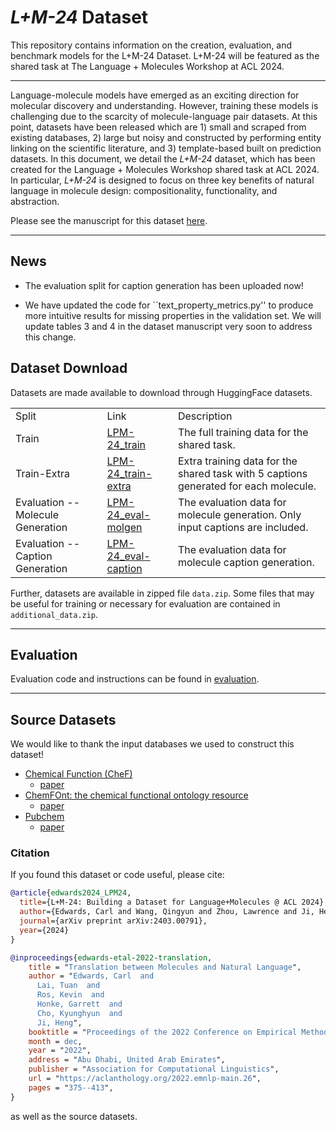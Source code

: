 # *L+M-24* Dataset
This repository contains information on the creation, evaluation, and benchmark models for the L+M-24 Dataset. L+M-24 will be featured as the shared task at The Language + Molecules Workshop at ACL 2024.

-----------------------------------------

Language-molecule models have emerged as an exciting direction for molecular discovery and understanding. However, training these models is challenging due to the scarcity of molecule-language pair datasets. At this point, datasets have been released which are 1) small and scraped from existing databases, 2) large but noisy and constructed by performing entity linking on the scientific literature, and 3) template-based built on prediction datasets. In this document, we detail the *L+M-24* dataset, which has been created for the Language + Molecules Workshop shared task at ACL 2024. In particular, *L+M-24* is designed to focus on three key benefits of natural language in molecule design: compositionality, functionality, and abstraction.

Please see the manuscript for this dataset [here](https://arxiv.org/pdf/2403.00791.pdf).

-----------------------------------------

## News

* The evaluation split for caption generation has been uploaded now!

* We have updated the code for ``text_property_metrics.py'' to produce more intuitive results for missing properties in the validation set. We will update tables 3 and 4 in the dataset manuscript very soon to address this change.

## Dataset Download

Datasets are made available to download through HuggingFace datasets. 

<table>
  <tr>
    <td>Split</td>
    <td>Link</td>
    <td>Description</td>
  </tr>
  <tr>
    <td>Train</td>
    <td><a href="https://huggingface.co/datasets/language-plus-molecules/LPM-24_train"> LPM-24_train </a></td>
    <td>The full training data for the shared task.</td>
  </tr>
  <tr>
    <td>Train-Extra</td>
    <td> <a href="https://huggingface.co/datasets/language-plus-molecules/LPM-24_train-extra"> LPM-24_train-extra </a> </td>
    <td>Extra training data for the shared task with 5 captions generated for each molecule.</td>
  </tr>
  <tr>
    <td>Evaluation -- Molecule Generation</td>
    <td><a href="https://huggingface.co/datasets/language-plus-molecules/LPM-24_eval-molgen"> LPM-24_eval-molgen </a></td>
    <td>The evaluation data for molecule generation. Only input captions are included.</td>
  </tr>
  <tr>
    <td>Evaluation -- Caption Generation</td>
    <td><a href="https://huggingface.co/datasets/language-plus-molecules/LPM-24_eval-caption"> LPM-24_eval-caption </a></td>
    <td>The evaluation data for molecule caption generation. </td>
  </tr>
</table>

Further, datasets are available in zipped file `data.zip`. Some files that may be useful for training or necessary for evaluation are contained in `additional_data.zip`. 

------------------------------------
## Evaluation

Evaluation code and instructions can be found in [evaluation](/evaluation).


------------------------------------


## Source Datasets

We would like to thank the input databases we used to construct this dataset!

* [Chemical Function (CheF)](https://chefdb.app/)
  * [paper](https://arxiv.org/abs/2309.08765)
* [ChemFOnt: the chemical functional ontology resource](https://www.chemfont.ca/)
  * [paper](https://academic.oup.com/nar/article/51/D1/D1220/6777791)
* [Pubchem](https://pubchem.ncbi.nlm.nih.gov/)
  * [paper](https://academic.oup.com/nar/article/47/D1/D1102/5146201)


### Citation
If you found this dataset or code useful, please cite:


```bibtex
@article{edwards2024_LPM24,
  title={L+M-24: Building a Dataset for Language+Molecules @ ACL 2024},
  author={Edwards, Carl and Wang, Qingyun and Zhou, Lawrence and Ji, Heng},
  journal={arXiv preprint arXiv:2403.00791},
  year={2024}
}

@inproceedings{edwards-etal-2022-translation,
    title = "Translation between Molecules and Natural Language",
    author = "Edwards, Carl  and
      Lai, Tuan  and
      Ros, Kevin  and
      Honke, Garrett  and
      Cho, Kyunghyun  and
      Ji, Heng",
    booktitle = "Proceedings of the 2022 Conference on Empirical Methods in Natural Language Processing",
    month = dec,
    year = "2022",
    address = "Abu Dhabi, United Arab Emirates",
    publisher = "Association for Computational Linguistics",
    url = "https://aclanthology.org/2022.emnlp-main.26",
    pages = "375--413",
}
```

as well as the source datasets. 


